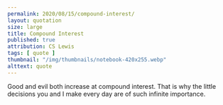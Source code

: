 ```yaml
---
permalink: 2020/08/15/compound-interest/
layout: quotation
size: large
title: Compound Interest
published: true
attribution: CS Lewis
tags: [ quote ]
thumbnail: "/img/thumbnails/notebook-420x255.webp"
alttext: quote
---
```


Good and evil both increase at compound interest. That is 
why the little decisions you and I make every day are of such 
infinite importance.